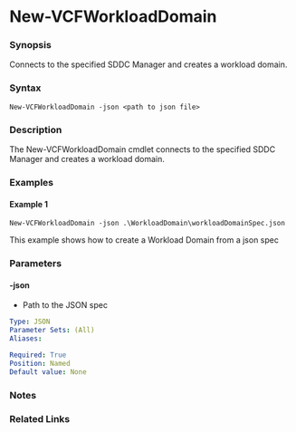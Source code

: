 # New-VCFWorkloadDomain

### Synopsis
Connects to the specified SDDC Manager and creates a workload domain.

### Syntax
```
New-VCFWorkloadDomain -json <path to json file>
```

### Description
The New-VCFWorkloadDomain cmdlet connects to the specified SDDC Manager and creates a workload domain.

### Examples
#### Example 1
```
New-VCFWorkloadDomain -json .\WorkloadDomain\workloadDomainSpec.json
```
This example shows how to create a Workload Domain from a json spec

### Parameters

#### -json
- Path to the JSON spec

```yaml
Type: JSON
Parameter Sets: (All)
Aliases:

Required: True
Position: Named
Default value: None
```

### Notes

### Related Links
